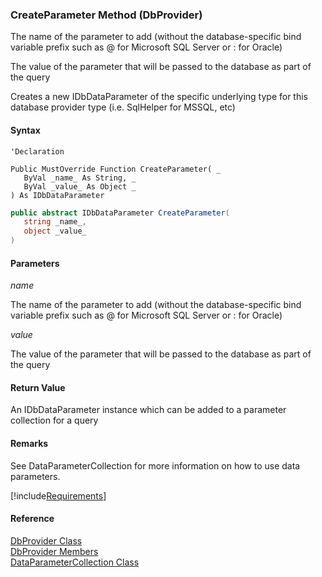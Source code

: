 ﻿### CreateParameter Method (DbProvider)

The name of the parameter to add (without the database-specific bind variable prefix such as @ for Microsoft SQL Server or : for Oracle)

The value of the parameter that will be passed to the database as part of the query

Creates a new IDbDataParameter of the specific underlying type for this database provider type (i.e. SqlHelper for MSSQL, etc)

#### Syntax

```vbnet
'Declaration

Public MustOverride Function CreateParameter( _
   ByVal _name_ As String, _
   ByVal _value_ As Object _
) As IDbDataParameter
```

```csharp
public abstract IDbDataParameter CreateParameter( 
   string _name_,
   object _value_
)
```

#### Parameters

_name_

The name of the parameter to add (without the database-specific bind variable prefix such as @ for Microsoft SQL Server or : for Oracle)

_value_

The value of the parameter that will be passed to the database as part of the query

#### Return Value

An IDbDataParameter instance which can be added to a parameter collection for a query

#### Remarks

See DataParameterCollection for more information on how to use data parameters.

[!include[Requirements](../partials/requirements.md)]

#### Reference

[DbProvider Class](FChoice.Common~FChoice.Common.Data.DbProvider.md)  
[DbProvider Members](FChoice.Common~FChoice.Common.Data.DbProvider_members.md)  
[DataParameterCollection Class](FChoice.Common~FChoice.Common.Data.DataParameterCollection.md)